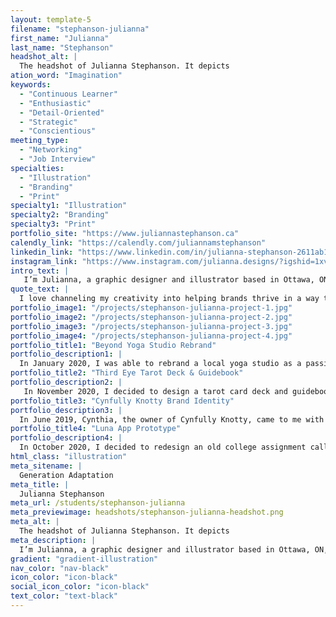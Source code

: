 ```yaml
---
layout: template-5
filename: "stephanson-julianna" 
first_name: "Julianna"
last_name: "Stephanson"
headshot_alt: |
  The headshot of Julianna Stephanson. It depicts
ation_word: "Imagination"
keywords:
  - "Continuous Learner"
  - "Enthusiastic"
  - "Detail-Oriented"
  - "Strategic"
  - "Conscientious"
meeting_type:
  - "Networking"
  - "Job Interview"
specialties:
  - "Illustration"
  - "Branding"
  - "Print"
specialty1: "Illustration"
specialty2: "Branding"
specialty3: "Print"
portfolio_site: "https://www.juliannastephanson.ca"
calendly_link: "https://calendly.com/juliannamstephanson"
linkedin_link: "https://www.linkedin.com/in/julianna-stephanson-2611ab1b8/"
instagram_link: "https://www.instagram.com/julianna.designs/?igshid=1xv3h7b7ihnut"
intro_text: |
   I’m Julianna, a graphic designer and illustrator based in Ottawa, ON, Canada. I specialize in illustration, brand identity, editorial, packaging, and digital design.
quote_text: |
  I love channeling my creativity into helping brands thrive in a way that represents their values and vision.
portfolio_image1: "/projects/stephanson-julianna-project-1.jpg"
portfolio_image2: "/projects/stephanson-julianna-project-2.jpg"
portfolio_image3: "/projects/stephanson-julianna-project-3.jpg"
portfolio_image4: "/projects/stephanson-julianna-project-4.jpg"
portfolio_title1: "Beyond Yoga Studio Rebrand"
portfolio_description1: |
  In January 2020, I was able to rebrand a local yoga studio as a passion project. I really wanted to freshen up the overall brand in order to attract a larger audience. This project involved brand identity design and print collateral.
portfolio_title2: "Third Eye Tarot Deck & Guidebook"
portfolio_description2: |
   In November 2020, I decided to design a tarot card deck and guidebook in order to showcase my illustrations and designs together. This project involved illustration, print layout, and brand identity design.
portfolio_title3: "Cynfully Knotty Brand Identity"
portfolio_description3: |
  In June 2019, Cynthia, the owner of Cynfully Knotty, came to me with the desire to brand her business. Cynfully Knotty is a small local brand that provides macramé creations. This project involved brand identity design, social media and print collateral. 
portfolio_title4: "Luna App Prototype"
portfolio_description4: |
  In October 2020, I decided to redesign an old college assignment called the Luna App Prototype. Luna is a period and ovulation tracker app for anyone with a menstrual cycle. This project involved logo design, UI design and an app prototype.
html_class: "illustration"
meta_sitename: |
  Generation Adaptation
meta_title: |
  Julianna Stephanson
meta_url: /students/stephanson-julianna
meta_previewimage: headshots/stephanson-julianna-headshot.png
meta_alt: |
  The headshot of Julianna Stephanson. It depicts
meta_description: |
  I’m Julianna, a graphic designer and illustrator based in Ottawa, ON, Canada. I specialize in illustration, brand identity, editorial, packaging, and digital design.
gradient: "gradient-illustration"
nav_color: "nav-black"
icon_color: "icon-black"
social_icon_color: "icon-black"
text_color: "text-black"
---
```


